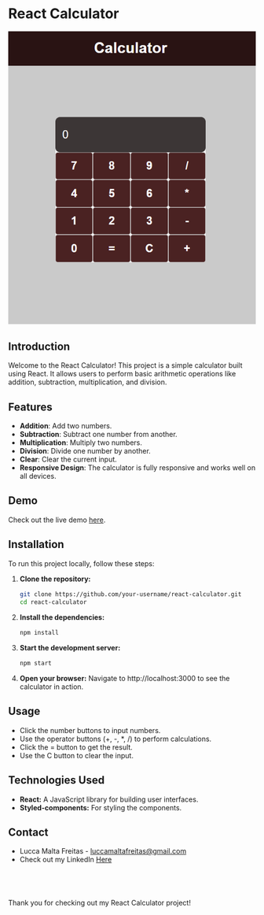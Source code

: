 # React Calculator

![Calculator Screenshot](./public/calculator.png)

## Introduction

Welcome to the React Calculator! This project is a simple calculator built using React. It allows users to perform basic arithmetic operations like addition, subtraction, multiplication, and division.

## Features

- **Addition**: Add two numbers.
- **Subtraction**: Subtract one number from another.
- **Multiplication**: Multiply two numbers.
- **Division**: Divide one number by another.
- **Clear**: Clear the current input.
- **Responsive Design**: The calculator is fully responsive and works well on all devices.

## Demo

Check out the live demo [here](https://your-demo-link.com).

## Installation

To run this project locally, follow these steps:

1. **Clone the repository:**
   ```sh
   git clone https://github.com/your-username/react-calculator.git
   cd react-calculator
   ```
2. **Install the dependencies:**
   ```sh
   npm install
   ```
3. **Start the development server:**
   ```sh
   npm start
   ```
4. **Open your browser:**
Navigate to http://localhost:3000 to see the calculator in action.

## Usage
- Click the number buttons to input numbers.
- Use the operator buttons (+, -, *, /) to perform calculations.
- Click the = button to get the result.
- Use the C button to clear the input.

## Technologies Used
- **React:** A JavaScript library for building user interfaces.
- **Styled-components:** For styling the components.

## Contact
- Lucca Malta Freitas - luccamaltafreitas@gmail.com
- Check out my LinkedIn [Here](https://www.linkedin.com/in/luccamf/)

<br/>

#

Thank you for checking out my React Calculator project!